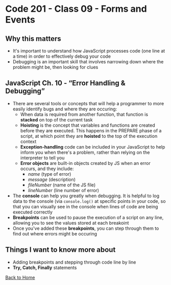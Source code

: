 # Code 201 - Class 09 - Forms and Events

## Why this matters

- It's important to understand how JavaScript processes code (one line at a time) in order to effectively debug your code
- Debugging is an important skill that involves narrowing down where the problem might be, then looking for clues

## JavaScript Ch. 10 - “Error Handling & Debugging”

- There are several tools or concepts that will help a programmer to more easily identify bugs and where they are occuring:
  - When data is required from another function, that function is **stacked** on top of the current task
  - **Hoisting** is the concept that variables and functions are created before they are executed. This happens in the PREPARE phase of a script, at which point they are **hoisted** to the top of the execution context
  - **Exception-handling** code can be included in your JavaScript to help inform you when there's a problem, rather than relying on the interpreter to tell you
  - **Error objects** are built-in objects created by JS when an error occurs, and they include:
    - *name* (type of error)
    - *message* (description)
    - *fileNumber* (name of the JS file)
    - *lineNumber* (line number of error)
- The **console** can help you greatly when debugging. It is helpful to log data to the console (via `console.log()` at specific points in your code, so that you can visually see in the console when lines of code are being executed correctly
- **Breakpoints** can be used to pause the execution of a script on any line, allowing you to see the values stored at each breakoint
- Once you've added these **breakpoints**, you can step through them to find out where errors might be occuring

## Things I want to know more about

- Adding breakpoints and stepping through code line by line
- **Try, Catch, Finally** statements

[Back to Home](../README.md)
